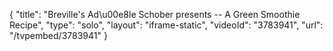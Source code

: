 {
    "title": "Breville's Ad\u00e8le Schober presents -- A Green Smoothie Recipe",
    "type": "solo",
    "layout": "iframe-static",
    "videoId": "3783941",
    "url": "\/tvpembed\/3783941"
}